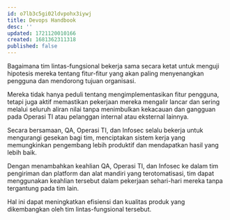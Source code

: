 ```yaml
---
id: o7lb3c5gi02ldvpohx3iywj
title: Devops Handbook
desc: ''
updated: 1721120010166
created: 1681362311318
published: false
---
```



Bagaimana tim lintas-fungsional bekerja sama secara ketat untuk menguji hipotesis mereka tentang fitur-fitur yang akan paling menyenangkan pengguna dan mendorong tujuan organisasi.

Mereka tidak hanya peduli tentang mengimplementasikan fitur pengguna, tetapi juga aktif memastikan pekerjaan mereka mengalir lancar dan sering melalui seluruh aliran nilai tanpa menimbulkan kekacauan dan gangguan pada Operasi TI atau pelanggan internal atau eksternal lainnya.

Secara bersamaan, QA, Operasi TI, dan Infosec selalu bekerja untuk mengurangi gesekan bagi tim, menciptakan sistem kerja yang memungkinkan pengembang lebih produktif dan mendapatkan hasil yang lebih baik.

Dengan menambahkan keahlian QA, Operasi TI, dan Infosec ke dalam tim pengiriman dan platform dan alat mandiri yang terotomatisasi, tim dapat menggunakan keahlian tersebut dalam pekerjaan sehari-hari mereka tanpa tergantung pada tim lain. 

Hal ini dapat meningkatkan efisiensi dan kualitas produk yang dikembangkan oleh tim lintas-fungsional tersebut.
